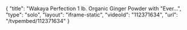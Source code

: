 {
    "title": "Wakaya Perfection 1 lb. Organic Ginger Powder with \"Ever...",
    "type": "solo",
    "layout": "iframe-static",
    "videoId": "112371634",
    "url": "\/tvpembed\/112371634"
}